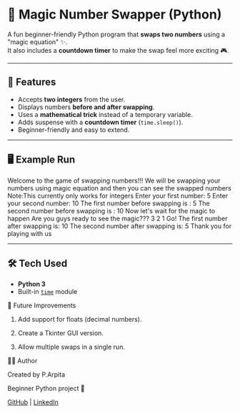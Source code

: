 # 🔄 Magic Number Swapper (Python)

A fun beginner-friendly Python program that **swaps two numbers** using a "magic equation" ✨.  
It also includes a **countdown timer** to make the swap feel more exciting 🎮.

---

## 🚀 Features
- Accepts **two integers** from the user.
- Displays numbers **before and after swapping**.
- Uses a **mathematical trick** instead of a temporary variable.
- Adds suspense with a **countdown timer** (`time.sleep()`).
- Beginner-friendly and easy to extend.

---

## 🖥️ Example Run
Welcome to the game of swapping numbers!!!
We will be swapping your numbers using magic equation and then you can see the swapped numbers
Note:This currently only works for integers
Enter your first number: 5
Enter your second number: 10
The first number before swapping is : 5
The second number before swapping is : 10
Now let's wait for the magic to happen
Are you guys ready to see the magic???
3
2
1
Go!
The first number after swapping is: 10
The second number after swapping is: 5
Thank you for playing with us


---

## 🛠️ Tech Used
- **Python 3**
- Built-in [`time`](https://docs.python.org/3/library/time.html) module  

🌟 Future Improvements

1. Add support for floats (decimal numbers).

2. Create a Tkinter GUI version.

3. Allow multiple swaps in a single run.

👩‍💻 Author

Created by P.Arpita

Beginner Python project 🚀

[GitHub](https://github.com/arpita033-ux) | [LinkedIn](https://www.linkedin.com/in/p-arpita-681732377/)
